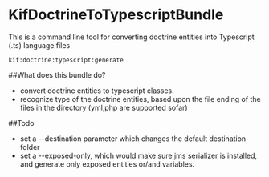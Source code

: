 KifDoctrineToTypescriptBundle
=============================



This is a command line tool for converting doctrine entities into Typescript (.ts) language files

<code>kif:doctrine:typescript:generate</code>

##What does this bundle do?


* convert doctrine entities to typescript classes.
* recognize type of the doctrine entities, based upon the file ending of the files in the directory (yml,php are supported sofar)


##Todo
* set a --destination parameter which changes the default destination folder
* set a --exposed-only, which would make sure jms serializer is installed, and generate only exposed entities or/and variables.


